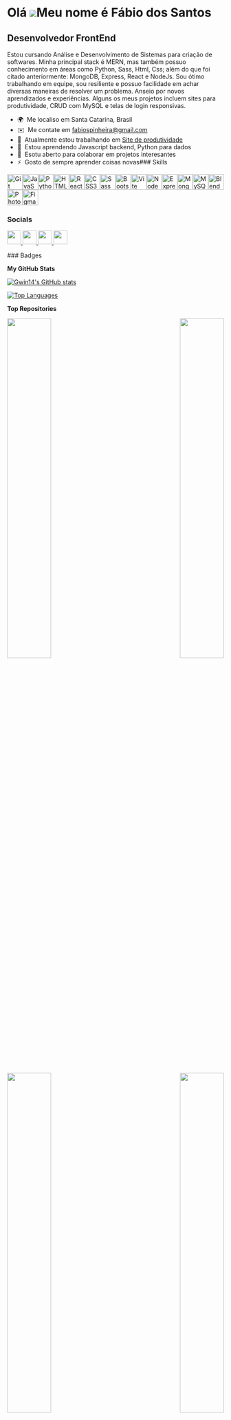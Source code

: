Olá ![](https://user-images.githubusercontent.com/18350557/176309783-0785949b-9127-417c-8b55-ab5a4333674e.gif)Meu nome é Fábio dos Santos
========================================================================================================================================

Desenvolvedor FrontEnd
----------------------

Estou cursando Análise e Desenvolvimento de Sistemas para criação de softwares. Minha principal stack é MERN, mas também possuo conhecimento em áreas como Python, Sass, Html, Css; além do que foi citado anteriormente: MongoDB, Express, React e NodeJs. Sou ótimo trabalhando em equipe, sou resiliente e possuo facilidade em achar diversas maneiras de resolver um problema. Anseio por novos aprendizados e experiências. Alguns os meus projetos incluem sites para produtividade, CRUD com MySQL e telas de login responsivas.

*   🌍  Me localiso em Santa Catarina, Brasil
*   ✉️  Me contate em [fabiospinheira@gmail.com](mailto:fabiospinheira@gmail.com)
*   🚀  Atualmente estou trabalhando em [Site de produtividade](http://github.com/Gwin14/Site_produtividade_com_vite)
*   🧠  Estou aprendendo Javascript backend, Python para dados
*   🤝  Esotu aberto para colaborar em projetos interesantes
*   ⚡  Gosto de sempre aprender coisas novas### Skills

<p align="left">
<a href="https://git-scm.com/" target="_blank" rel="noreferrer"><img src="https://raw.githubusercontent.com/danielcranney/readme-generator/main/public/icons/skills/git-colored.svg" width="36" height="36" alt="Git" /></a><a href="https://developer.mozilla.org/en-US/docs/Web/JavaScript" target="_blank" rel="noreferrer"><img src="https://raw.githubusercontent.com/danielcranney/readme-generator/main/public/icons/skills/javascript-colored.svg" width="36" height="36" alt="JavaScript" /></a><a href="https://www.python.org/" target="_blank" rel="noreferrer"><img src="https://raw.githubusercontent.com/danielcranney/readme-generator/main/public/icons/skills/python-colored.svg" width="36" height="36" alt="Python" /></a><a href="https://developer.mozilla.org/en-US/docs/Glossary/HTML5" target="_blank" rel="noreferrer"><img src="https://raw.githubusercontent.com/danielcranney/readme-generator/main/public/icons/skills/html5-colored.svg" width="36" height="36" alt="HTML5" /></a><a href="https://reactjs.org/" target="_blank" rel="noreferrer"><img src="https://raw.githubusercontent.com/danielcranney/readme-generator/main/public/icons/skills/react-colored.svg" width="36" height="36" alt="React" /></a><a href="https://www.w3.org/TR/CSS/#css" target="_blank" rel="noreferrer"><img src="https://raw.githubusercontent.com/danielcranney/readme-generator/main/public/icons/skills/css3-colored.svg" width="36" height="36" alt="CSS3" /></a><a href="https://sass-lang.com/" target="_blank" rel="noreferrer"><img src="https://raw.githubusercontent.com/danielcranney/readme-generator/main/public/icons/skills/sass-colored.svg" width="36" height="36" alt="Sass" /></a><a href="https://getbootstrap.com/" target="_blank" rel="noreferrer"><img src="https://raw.githubusercontent.com/danielcranney/readme-generator/main/public/icons/skills/bootstrap-colored.svg" width="36" height="36" alt="Bootstrap" /></a><a href="https://vitejs.dev/" target="_blank" rel="noreferrer"><img src="https://raw.githubusercontent.com/danielcranney/readme-generator/main/public/icons/skills/vite-colored.svg" width="36" height="36" alt="Vite" /></a><a href="https://nodejs.org/en/" target="_blank" rel="noreferrer"><img src="https://raw.githubusercontent.com/danielcranney/readme-generator/main/public/icons/skills/nodejs-colored.svg" width="36" height="36" alt="NodeJS" /></a><a href="https://expressjs.com/" target="_blank" rel="noreferrer"><img src="https://raw.githubusercontent.com/danielcranney/readme-generator/main/public/icons/skills/express-colored-dark.svg" width="36" height="36" alt="Express" /></a><a href="https://www.mongodb.com/" target="_blank" rel="noreferrer"><img src="https://raw.githubusercontent.com/danielcranney/readme-generator/main/public/icons/skills/mongodb-colored.svg" width="36" height="36" alt="MongoDB" /></a><a href="https://www.mysql.com/" target="_blank" rel="noreferrer"><img src="https://raw.githubusercontent.com/danielcranney/readme-generator/main/public/icons/skills/mysql-colored.svg" width="36" height="36" alt="MySQL" /></a><a href="https://www.blender.org/" target="_blank" rel="noreferrer"><img src="https://raw.githubusercontent.com/danielcranney/readme-generator/main/public/icons/skills/blender-colored.svg" width="36" height="36" alt="Blender" /></a><a href="https://www.adobe.com/uk/products/photoshop.html" target="_blank" rel="noreferrer"><img src="https://raw.githubusercontent.com/danielcranney/readme-generator/main/public/icons/skills/photoshop-colored-dark.svg" width="36" height="36" alt="Photoshop" /></a><a href="https://www.figma.com/" target="_blank" rel="noreferrer"><img src="https://raw.githubusercontent.com/danielcranney/readme-generator/main/public/icons/skills/figma-colored.svg" width="36" height="36" alt="Figma" /></a>
</p>

### Socials

<p align="left"> <a href="https://discord.com/users/Gwin" target="_blank" rel="noreferrer"> <picture> <source media="(prefers-color-scheme: dark)" srcset="undefined" /> <source media="(prefers-color-scheme: light)" srcset="https://raw.githubusercontent.com/danielcranney/readme-generator/main/public/icons/socials/discord.svg" /> <img src="https://raw.githubusercontent.com/danielcranney/readme-generator/main/public/icons/socials/discord.svg" width="32" height="32" /> </picture> </a> <a href="https://www.github.com/Gwin14" target="_blank" rel="noreferrer"> <picture> <source media="(prefers-color-scheme: dark)" srcset="https://raw.githubusercontent.com/danielcranney/readme-generator/main/public/icons/socials/github-dark.svg" /> <source media="(prefers-color-scheme: light)" srcset="https://raw.githubusercontent.com/danielcranney/readme-generator/main/public/icons/socials/github.svg" /> <img src="https://raw.githubusercontent.com/danielcranney/readme-generator/main/public/icons/socials/github.svg" width="32" height="32" /> </picture> </a> <a href="http://www.instagram.com/f4bio_santos/" target="_blank" rel="noreferrer"> <picture> <source media="(prefers-color-scheme: dark)" srcset="undefined" /> <source media="(prefers-color-scheme: light)" srcset="https://raw.githubusercontent.com/danielcranney/readme-generator/main/public/icons/socials/instagram.svg" /> <img src="https://raw.githubusercontent.com/danielcranney/readme-generator/main/public/icons/socials/instagram.svg" width="32" height="32" /> </picture> </a> <a href="https://www.linkedin.com/in/fábio-santos-a05b94241/" target="_blank" rel="noreferrer"> <picture> <source media="(prefers-color-scheme: dark)" srcset="https://raw.githubusercontent.com/danielcranney/readme-generator/main/public/icons/socials/linkedin-dark.svg" /> <source media="(prefers-color-scheme: light)" srcset="https://raw.githubusercontent.com/danielcranney/readme-generator/main/public/icons/socials/linkedin.svg" /> <img src="https://raw.githubusercontent.com/danielcranney/readme-generator/main/public/icons/socials/linkedin.svg" width="32" height="32" /> </picture> </a></p>
### Badges

<b>My GitHub Stats</b>

<a href="http://www.github.com/Gwin14"><img src="https://github-readme-stats.vercel.app/api?username=Gwin14&show_icons=true&hide=&count_private=true&title_color=facc15&text_color=ffffff&icon_color=ec4899&bg_color=1c1917&hide_border=true&show_icons=true" alt="Gwin14's GitHub stats" /></a>

<a href="https://github.com/Gwin14" align="left"><img src="https://github-readme-stats.vercel.app/api/top-langs/?username=Gwin14&langs_count=10&title_color=facc15&text_color=ffffff&icon_color=ec4899&bg_color=1c1917&hide_border=true&locale=en&custom_title=Top%20%Languages" alt="Top Languages" /></a>

<b>Top Repositories</b>

<div width="100%" align="center"><a href="https://github.com/Gwin14/Site_produtividade_com_vite" align="left"><img align="left" width="45%" src="https://github-readme-stats.vercel.app/api/pin/?username=Gwin14&repo=Site_produtividade_com_vite&title_color=facc15&text_color=ffffff&icon_color=ec4899&bg_color=1c1917&hide_border=true&locale=en" /></a><a href="https://github.com/Gwin14/Wizards_Quest" align="right"><img align="right" width="45%" src="https://github-readme-stats.vercel.app/api/pin/?username=Gwin14&repo=Wizards_Quest&title_color=facc15&text_color=ffffff&icon_color=ec4899&bg_color=1c1917&hide_border=true&locale=en" /></a></div><br /><br /><br /><br /><br /><br /><br />

<br /><br /><br /><br /><br />

<div width="100%" align="center"><a href="https://github.com/Gwin14/Trabalho-final-do-curso-de-python" align="left"><img align="left" width="45%" src="https://github-readme-stats.vercel.app/api/pin/?username=Gwin14&repo=Trabalho-final-do-curso-de-python&title_color=facc15&text_color=ffffff&icon_color=ec4899&bg_color=1c1917&hide_border=true&locale=en" /></a><a href="https://github.com/Gwin14/NodeMySLQ" align="right"><img align="right" width="45%" src="https://github-readme-stats.vercel.app/api/pin/?username=Gwin14&repo=NodeMySLQ&title_color=facc15&text_color=ffffff&icon_color=ec4899&bg_color=1c1917&hide_border=true&locale=en" /></a></div>
